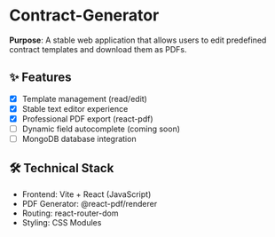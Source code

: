 # Contract-Generator

**Purpose**: A stable web application that allows users to edit predefined contract templates and download them as PDFs.

## ✨ Features
- [x] Template management (read/edit)
- [x] Stable text editor experience
- [x] Professional PDF export (react-pdf)
- [ ] Dynamic field autocomplete (coming soon)
- [ ] MongoDB database integration

## 🛠 Technical Stack
- Frontend: Vite + React (JavaScript)
- PDF Generator: @react-pdf/renderer
- Routing: react-router-dom
- Styling: CSS Modules